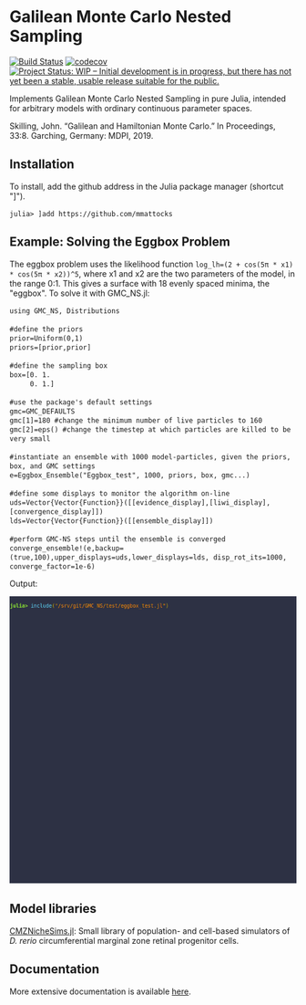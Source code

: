 # Galilean Monte Carlo Nested Sampling
[![Build Status](https://travis-ci.org/mmattocks/GMC_NS.jl.svg?branch=master)](https://travis-ci.org/mmattocks/GMC_NS.jl)
[![codecov](https://codecov.io/gh/mmattocks/GMC_NS.jl/branch/master/graph/badge.svg)](https://codecov.io/gh/mmattocks/GMC_NS.jl)
[![Project Status: WIP – Initial development is in progress, but there has not yet been a stable, usable release suitable for the public.](https://www.repostatus.org/badges/latest/WIP.svg)](https://www.repostatus.org/#WIP)

Implements Galilean Monte Carlo Nested Sampling in pure Julia, intended for arbitrary models with ordinary continuous parameter spaces.

Skilling, John. “Galilean and Hamiltonian Monte Carlo.” In Proceedings, 33:8. Garching, Germany: MDPI, 2019.

## Installation
To install, add the github address in the Julia package manager (shortcut "]").
```
julia> ]add https://github.com/mmattocks
```

## Example: Solving the Eggbox Problem

The eggbox problem uses the likelihood function `log_lh=(2 + cos(5π * x1) * cos(5π * x2))^5`, where x1 and x2 are the two parameters of the model, in the range 0:1. This gives a surface with 18 evenly spaced minima, the "eggbox". To solve it with GMC_NS.jl:

```
using GMC_NS, Distributions

#define the priors
prior=Uniform(0,1)
priors=[prior,prior]

#define the sampling box
box=[0. 1.
     0. 1.]

#use the package's default settings
gmc=GMC_DEFAULTS
gmc[1]=180 #change the minimum number of live particles to 160
gmc[2]=eps() #change the timestep at which particles are killed to be very small

#instantiate an ensemble with 1000 model-particles, given the priors, box, and GMC settings
e=Eggbox_Ensemble("Eggbox_test", 1000, priors, box, gmc...)

#define some displays to monitor the algorithm on-line
uds=Vector{Vector{Function}}([[evidence_display],[liwi_display],[convergence_display]])
lds=Vector{Vector{Function}}([[ensemble_display]])

#perform GMC-NS steps until the ensemble is converged
converge_ensemble!(e,backup=(true,100),upper_displays=uds,lower_displays=lds, disp_rot_its=1000, converge_factor=1e-6)
```

Output:

![](gmcns.gif)

## Model libraries
[CMZNicheSims.jl](https://www.github.com/mmattocks/CMZNicheSims.jl): Small library of population- and cell-based simulators of _D. rerio_ circumferential marginal zone retinal progenitor cells.

## Documentation
More extensive documentation is available [here](https://github.com/mmattocks/Thesis/blob/master/chapters/PTII/CNS.tex).